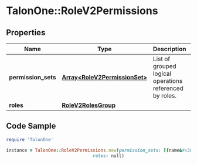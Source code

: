 # TalonOne::RoleV2Permissions

## Properties

Name | Type | Description | Notes
------------ | ------------- | ------------- | -------------
**permission_sets** | [**Array&lt;RoleV2PermissionSet&gt;**](RoleV2PermissionSet.md) | List of grouped logical operations referenced by roles. | [optional] 
**roles** | [**RoleV2RolesGroup**](RoleV2RolesGroup.md) |  | [optional] 

## Code Sample

```ruby
require 'TalonOne'

instance = TalonOne::RoleV2Permissions.new(permission_sets: [{name&#x3D;Application permission set, logicalOperations&#x3D;[getApplicationOperations, editApplicationOperations]}, {name&#x3D;Campaign manager permission set, logicalOperations&#x3D;[getCampaignOperations, createCampaignOperations, updateCampaignOperations]}, {name&#x3D;Campaign read-only permission set, logicalOperations&#x3D;[getCampaignOperations]}, {name&#x3D;Loyalty program read-only permission set, logicalOperations&#x3D;[getLoyaltyProgramOperations]}, {name&#x3D;Campaign access group manager permission set, logicalOperations&#x3D;[getCampaignAccessGroupOperations, updateCampaignAccessGroupOperations, deleteCampaignAccessGroupOperations]}],
                                 roles: null)
```


